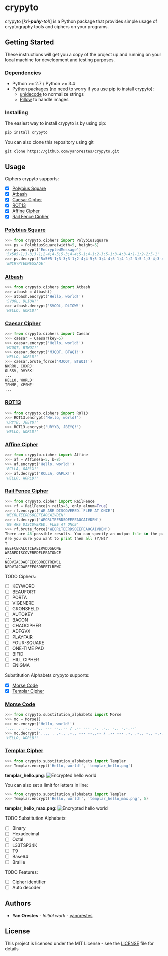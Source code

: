 # crypyto

crypyto [_kri-**pahy**-toh_] is a Python package that provides simple usage of cryptography tools and ciphers on your programs.

## Getting Started

These instructions will get you a copy of the project up and running on your local machine for development and testing purposes.

### Dependencies

* Python >= 2.7 / Python >= 3.4
* Python packages (no need to worry if you use pip to install crypyto):
	* [unidecode](https://pypi.org/project/Unidecode/) to normalize strings
	* [Pillow](https://pypi.org/project/Pillow/) to handle images

### Installing

The easiest way to install crypyto is by using pip:

```
pip install crypyto
```

You can also clone this repository using git

```
git clone https://github.com/yanorestes/crypyto.git
```

## Usage

Ciphers crypyto supports:
- [x] [Polybius Square](#polybius-square)
- [x] [Atbash](#atbash)
- [x] [Caesar Cipher](#caesar-cipher)
- [x] [ROT13](#rot13)
- [x] [Affine Cipher](#affine-cipher)
- [x] [Rail Fence Cipher](#rail-fence-cipher)

<h3 id="polybius-square"><a href="https://en.wikipedia.org/wiki/Polybius_square">Polybius Square</a></h3>

```python
>>> from crypyto.ciphers import PolybiusSquare
>>> ps = PolybiusSquare(width=5, height=5)
>>> ps.encrypt('EncryptedMessage')
'5x5#5-1;3-3;3-1;2-4;4-5;5-3;4-4;5-1;4-1;2-3;5-1;3-4;3-4;1-1;2-2;5-1'
>>> ps.decrypt('5x5#5-1;3-3;3-1;2-4;4-5;5-3;4-4;5-1;4-1;2-3;5-1;3-4;3-4;1-1;2-2;5-1')
'ENCRYPTEDMESSAGE'
```

<h3 id="atbash"><a href="https://en.wikipedia.org/wiki/Atbash">Atbash</a></h3>

```python
>>> from crypyto.ciphers import Atbash
>>> atbash = Atbash()
>>> atbash.encrypt('Hello, world!')
'SVOOL, DLIOW!'
>>> atbash.decrypt('SVOOL, DLIOW!')
'HELLO, WORLD!'
```

<h3 id="caesar-cipher"><a href="https://en.wikipedia.org/wiki/Caesar_cipher">Caesar Cipher</a></h3>

```python
>>> from crypyto.ciphers import Caesar
>>> caesar = Caesar(key=5)
>>> caesar.encrypt('Hello, world!')
'MJQQT, BTWQI!'
>>> caesar.decrypt('MJQQT, BTWQI!')
'HELLO, WORLD!'
>>> caesar.brute_force('MJQQT, BTWQI!')
NKRRU, CUXRJ!
OLSSV, DVYSK!
...
HELLO, WORLD!
IFMMP, XPSME!
...
```

<h3 id="rot13"><a href="https://en.wikipedia.org/wiki/ROT13">ROT13</a></h3>

```python
>>> from crypyto.ciphers import ROT13
>>> ROT13.encrypt('Hello, world!')
'URYYB, JBEYQ!'
>>> ROT13.encrypt('URYYB, JBEYQ!')
'HELLO, WORLD!'
```

<h3 id="affine-cipher"><a href="https://en.wikipedia.org/wiki/Affine_cipher">Affine Cipher</a></h3>

```python
>>> from crypyto.cipher import Affine
>>> af = Affine(a=5, b=8)
>>> af.encrypt('Hello, world!')
'RCLLA, OAPLX!'
>>> af.decrypt('RCLLA, OAPLX!')
'HELLO, WORLD!'
```

<h3 id="rail-fence-cipher"><a href="https://en.wikipedia.org/wiki/Rail_fence_cipher">Rail Fence Cipher</a></h3>

```python
>>> from crypyto.cipher import RailFence
>>> rf = RailFence(n_rails=3, only_alnum=True)
>>> rf.encrypt('WE ARE DISCOVERED. FLEE AT ONCE')
'WECRLTEERDSOEEFEAOCAIVDEN'
>>> rf.decrypt('WECRLTEERDSOEEFEAOCAIVDEN')
'WE ARE DISCOVERED. FLEE AT ONCE'
>>> rf.brute_force('WECRLTEERDSOEEFEAOCAIVDEN')
There are 46 possible results. You can specify an output file in the parameter output_file
Are you sure you want to print them all (Y/N)?
Y
WEEFCERALOTCEAEIRVDDSEONE
WEAREDISCOVEREDFLEEATONCE
...
NEDVIACOAEFEEOSDREETREWCL
NEDVIACOAEFEEOSDREETLREWC
```

TODO Ciphers:
- [ ] KEYWORD
- [ ] BEAUFORT
- [ ] PORTA
- [ ] VIGENERE
- [ ] GRONSFELD
- [ ] AUTOKEY
- [ ] BACON
- [ ] CHAOCIPHER
- [ ] ADFGVX
- [ ] PLAYFAIR
- [ ] FOUR-SQUARE
- [ ] ONE-TIME PAD
- [ ] BIFID
- [ ] HILL CIPHER
- [ ] ENIGMA

Substitution Alphabets crypyto supports:
- [x] [Morse Code](#morse-code)
- [x] [Templar Cipher](#templar-cipher)

<h3 id="morse-code"><a href="https://en.wikipedia.org/wiki/Morse_code">Morse Code</a></h3>

```python
>>> from crypyto.substitution_alphabets import Morse
>>> mc = Morse()
>>> mc.encrypt('Hello, world!')
'.... . .-.. .-.. --- --..-- / .-- --- .-. .-.. -.. -.-.--'
>>> mc.decrypt('.... . .-.. .-.. --- --..-- / .-- --- .-. .-.. -.. -.-.--')
'HELLO, WORLD!'
```

<h3 id="templar-cipher"><a href="https://en.wikipedia.org/wiki/Pigpen_cipher#Variants">Templar Cipher</a></h3>

```python
>>> from crypyto.substitution_alphabets import Templar
>>> Templar.encrypt('Hello, world!', 'templar_hello.png')
```

**templar_hello.png**:
![Encrypted hello world](examples/templar_hello.png)

You can also set a limit for letters in line:

```python
>>> from crypyto.substitution_alphabets import Templar
>>> Templar.encrypt('Hello, world!', 'templar_hello_max.png', 5)
```

**templar_hello_max.png**:
![Encrypted hello world](examples/templar_hello_max.png)

TODO Substitution Alphabets:
- [ ] Binary
- [ ] Hexadecimal
- [ ] Octal
- [ ] L33TSP34K
- [ ] T9
- [ ] Base64
- [ ] Braille

TODO Features:
- [ ] Cipher identifier
- [ ] Auto decoder

## Authors

* **Yan Orestes** - *Initial work* - [yanorestes](https://github.com/yanorestes)


## License

This project is licensed under the MIT License - see the [LICENSE](LICENSE.txt) file for details